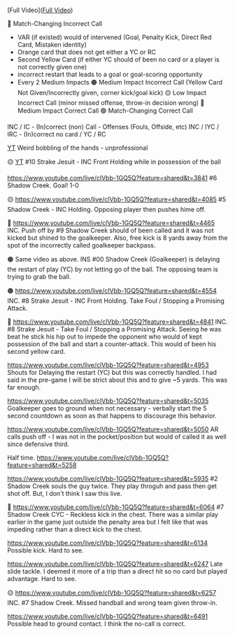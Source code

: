 [Full Video]([Full Video](https://www.youtube.com/live/clVbb-1GQ5Q?feature=shared))

🔴 Match-Changing Incorrect Call 
- VAR (if existed) would of intervened (Goal, Penalty Kick, Direct Red Card, Mistaken identity)
- Orange card that does not get either a YC or RC
- Second Yellow Card (if either YC should of been no card or a player is not correctly given one)
- incorrect restart that leads to a goal or goal-scoring opportunity
- Every 2 Medium Impacts
🟠 Medium Impact Incorrect Call (Yellow Card Not Given/Incorrectly given, corner kick/goal kick)
🟡 Low Impact Incorrect Call (minor missed offense, throw-in decision wrong)
🔵 Medium Impact Correct Call
🟢 Match-Changing Correct Call

INC / IC - (In)correct (non) Call - Offenses (Fouls, Offside, etc)
INC / IYC / IRC - (In)correct no card / YC / RC


[YT](https://www.youtube.com/live/clVbb-1GQ5Q?feature=shared&t=3151) Weird bobbling of the hands - unprofessional

🟡 [YT](https://www.youtube.com/live/clVbb-1GQ5Q?feature=shared&t=3439) #10 Strake Jesuit - INC Front Holding while in possession of the ball

https://www.youtube.com/live/clVbb-1GQ5Q?feature=shared&t=3841 #6 Shadow Creek. Goal! 1-0

🟡 https://www.youtube.com/live/clVbb-1GQ5Q?feature=shared&t=4085 #5 Shadow Creek - INC Holding. Opposing player then pushes hime off. 

🔴 https://www.youtube.com/live/clVbb-1GQ5Q?feature=shared&t=4465 INC. Push off by #9 Shadow Creek should of been called and it was not kicked but shined to the goalkeeper. Also, free kick is 8 yards away from the spot of the incorrectly called goalkeeper backpass.

🟠 Same video as above. INS #00 Shadow Creek (Goalkeeper) is delaying the restart of play (YC) by not letting go of the ball. The opposing team is trying to grab the ball. 

🟠 https://www.youtube.com/live/clVbb-1GQ5Q?feature=shared&t=4554 INC. #8 Strake Jesuit - INC Front Holding. Take Foul / Stopping a Promising Attack.

🔴 https://www.youtube.com/live/clVbb-1GQ5Q?feature=shared&t=4841 INC. #8 Strake Jesuit - Take Foul / Stopping a Promising Attack. Seeing he was beat he stick his hip out to impede the opponent who would of kept possession of the ball and start a counter-attack. This would of been his second yellow card. 

https://www.youtube.com/live/clVbb-1GQ5Q?feature=shared&t=4953 Shouts for Delaying the restart (YC) but this was correctly handled. I had said in the pre-game I will be strict about this and to give ~5 yards. This was far enough.

https://www.youtube.com/live/clVbb-1GQ5Q?feature=shared&t=5035 Goalkeeper goes to ground when not necessary - verbally start the 5 second countdown as soon as that happens to discourage this behavior.

https://www.youtube.com/live/clVbb-1GQ5Q?feature=shared&t=5050 AR calls push off - I was not in the pocket/position but would of called it as well since defensive third.

Half time. https://www.youtube.com/live/clVbb-1GQ5Q?feature=shared&t=5258

https://www.youtube.com/live/clVbb-1GQ5Q?feature=shared&t=5935 #2 Shadow Creek souls the guy twice. They play throguh and pass then get shot off. But, I don't think I saw this live.

🔵 https://www.youtube.com/live/clVbb-1GQ5Q?feature=shared&t=6064 #7 Shadow Creek CYC - Reckless kick in the chest. There was a similar play earlier in the game just outside the penalty area but I felt like that was impeding rather than a direct kick to the chest. 

https://www.youtube.com/live/clVbb-1GQ5Q?feature=shared&t=6134 Possible kick. Hard to see.

https://www.youtube.com/live/clVbb-1GQ5Q?feature=shared&t=6247 Late slide tackle. I deemed it more of a trip than a direct hit so no card but played advantage. Hard to see.

🟡 https://www.youtube.com/live/clVbb-1GQ5Q?feature=shared&t=6257 INC. #7 Shadow Creek. Missed handball and wrong team given throw-in.

https://www.youtube.com/live/clVbb-1GQ5Q?feature=shared&t=6491 Possible head to ground contact. I think the no-call is correct.
